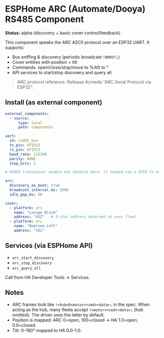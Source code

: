 # ESPHome ARC (Automate/Dooya) RS485 Component

**Status:** alpha (discovery + basic cover control/feedback)

This component speaks the ARC ASCII protocol over an ESP32 UART.
It supports:
- Bus sniffing & discovery (periodic broadcast `!000V?;`)
- Cover entities with position + tilt
- Commands: open/close/stop/move to %/tilt to °
- API services to start/stop discovery and query all

> ARC protocol reference: Rollease Acmeda "ARC Serial Protocol via ESP32".

## Install (as external component)

```yaml
external_components:
  - source:
      type: local
      path: components

uart:
  id: rs485_bus
  tx_pin: GPIO15
  rx_pin: GPIO13
  baud_rate: 115200
  parity: NONE
  stop_bits: 1

# RS485 transceiver enable not handled here; if needed use a GPIO to drive DE/RE.

arc:
  discovery_on_boot: true
  broadcast_interval_ms: 5000
  idle_gap_ms: 30

cover:
  - platform: arc
    name: "Lounge Blind"
    address: "USZ"   # 3-char address observed on your fleet
  - platform: arc
    name: "Bedroom Left"
    address: "101"
```

## Services (via ESPHome API)

- `arc_start_discovery`
- `arc_stop_discovery`
- `arc_query_all`

Call from HA Developer Tools → Services.

## Notes

- ARC frames look like `!<hub>D<motor><cmd><data>;` in the spec. When acting as the hub,
  many fleets accept `!<motor><cmd><data>;` (hub omitted). The driver uses the latter by default.
- Position is mapped: ARC 0=open, 100=closed → HA 1.0=open, 0.0=closed.
- Tilt: 0–180° mapped to HA 0.0–1.0.

